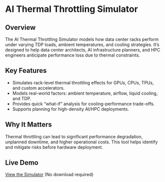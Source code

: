 # AI Thermal Throttling Simulator
## Overview
The AI Thermal Throttling Simulator models how data center racks perform under varying TDP loads, ambient temperatures, and cooling strategies. It’s designed to help data center architects, AI infrastructure planners, and HPC engineers anticipate performance loss due to thermal constraints.

## Key Features
* Simulates rack-level thermal throttling effects for GPUs, CPUs, TPUs, and custom accelerators.
* Models real-world factors: ambient temperature, airflow, liquid cooling, and TDP.
* Provides quick “what-if” analysis for cooling-performance trade-offs.
* Supports planning for high-density AI/HPC deployments.

## Why It Matters
Thermal throttling can lead to significant performance degradation, unplanned downtime, and higher operational costs. This tool helps identify and mitigate risks before hardware deployment.

## Live Demo
[View the Simulator](https://dhruvid98.github.io/Thermal_Simulator/) (No download required)
